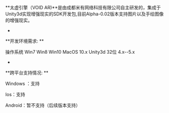 **太虚引擎（VOID AR)**是由成都米有网络科技有限公司自主研发的，集成于Unity3d实现增强现实的SDK开发包,目前Alpha-0.02版本支持图片以及手绘图像的增强现实。


* 
**开发环境需求: **

 操作系统 Win7 Win8 Win10 MacOS 10.x 
 Unity3d  32位 4.x--5.x 

* 
**跨平台支持情况: **

 Windows ：支持 
 
 Ios：支持 
 
 Android：暂不支持（后续版本支持） 
 







